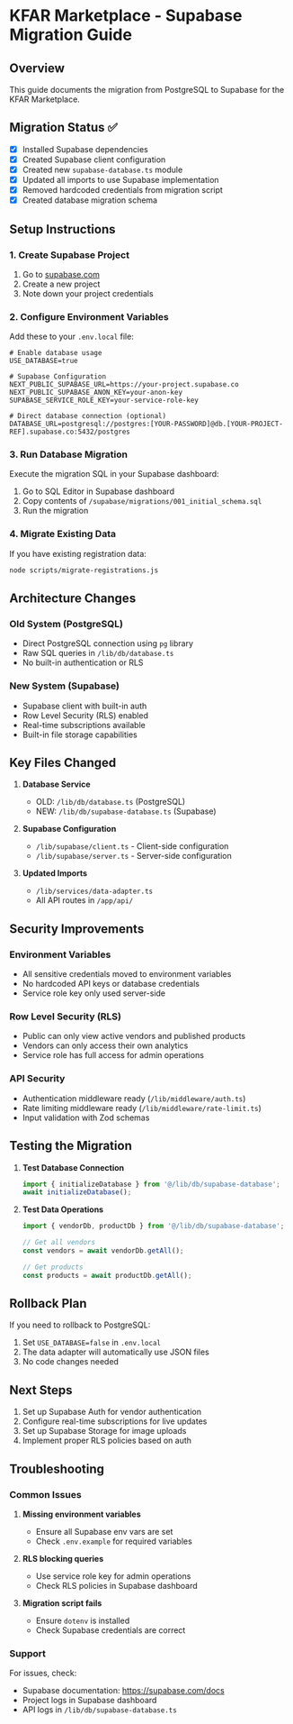 # KFAR Marketplace - Supabase Migration Guide

## Overview
This guide documents the migration from PostgreSQL to Supabase for the KFAR Marketplace.

## Migration Status ✅
- [x] Installed Supabase dependencies
- [x] Created Supabase client configuration
- [x] Created new `supabase-database.ts` module
- [x] Updated all imports to use Supabase implementation
- [x] Removed hardcoded credentials from migration script
- [x] Created database migration schema

## Setup Instructions

### 1. Create Supabase Project
1. Go to [supabase.com](https://supabase.com)
2. Create a new project
3. Note down your project credentials

### 2. Configure Environment Variables
Add these to your `.env.local` file:
```env
# Enable database usage
USE_DATABASE=true

# Supabase Configuration
NEXT_PUBLIC_SUPABASE_URL=https://your-project.supabase.co
NEXT_PUBLIC_SUPABASE_ANON_KEY=your-anon-key
SUPABASE_SERVICE_ROLE_KEY=your-service-role-key

# Direct database connection (optional)
DATABASE_URL=postgresql://postgres:[YOUR-PASSWORD]@db.[YOUR-PROJECT-REF].supabase.co:5432/postgres
```

### 3. Run Database Migration
Execute the migration SQL in your Supabase dashboard:
1. Go to SQL Editor in Supabase dashboard
2. Copy contents of `/supabase/migrations/001_initial_schema.sql`
3. Run the migration

### 4. Migrate Existing Data
If you have existing registration data:
```bash
node scripts/migrate-registrations.js
```

## Architecture Changes

### Old System (PostgreSQL)
- Direct PostgreSQL connection using `pg` library
- Raw SQL queries in `/lib/db/database.ts`
- No built-in authentication or RLS

### New System (Supabase)
- Supabase client with built-in auth
- Row Level Security (RLS) enabled
- Real-time subscriptions available
- Built-in file storage capabilities

## Key Files Changed

1. **Database Service**
   - OLD: `/lib/db/database.ts` (PostgreSQL)
   - NEW: `/lib/db/supabase-database.ts` (Supabase)

2. **Supabase Configuration**
   - `/lib/supabase/client.ts` - Client-side configuration
   - `/lib/supabase/server.ts` - Server-side configuration

3. **Updated Imports**
   - `/lib/services/data-adapter.ts`
   - All API routes in `/app/api/`

## Security Improvements

### Environment Variables
- All sensitive credentials moved to environment variables
- No hardcoded API keys or database credentials
- Service role key only used server-side

### Row Level Security (RLS)
- Public can only view active vendors and published products
- Vendors can only access their own analytics
- Service role has full access for admin operations

### API Security
- Authentication middleware ready (`/lib/middleware/auth.ts`)
- Rate limiting middleware ready (`/lib/middleware/rate-limit.ts`)
- Input validation with Zod schemas

## Testing the Migration

1. **Test Database Connection**
   ```typescript
   import { initializeDatabase } from '@/lib/db/supabase-database';
   await initializeDatabase();
   ```

2. **Test Data Operations**
   ```typescript
   import { vendorDb, productDb } from '@/lib/db/supabase-database';
   
   // Get all vendors
   const vendors = await vendorDb.getAll();
   
   // Get products
   const products = await productDb.getAll();
   ```

## Rollback Plan
If you need to rollback to PostgreSQL:
1. Set `USE_DATABASE=false` in `.env.local`
2. The data adapter will automatically use JSON files
3. No code changes needed

## Next Steps
1. Set up Supabase Auth for vendor authentication
2. Configure real-time subscriptions for live updates
3. Set up Supabase Storage for image uploads
4. Implement proper RLS policies based on auth

## Troubleshooting

### Common Issues
1. **Missing environment variables**
   - Ensure all Supabase env vars are set
   - Check `.env.example` for required variables

2. **RLS blocking queries**
   - Use service role key for admin operations
   - Check RLS policies in Supabase dashboard

3. **Migration script fails**
   - Ensure `dotenv` is installed
   - Check Supabase credentials are correct

### Support
For issues, check:
- Supabase documentation: https://supabase.com/docs
- Project logs in Supabase dashboard
- API logs in `/lib/db/supabase-database.ts`